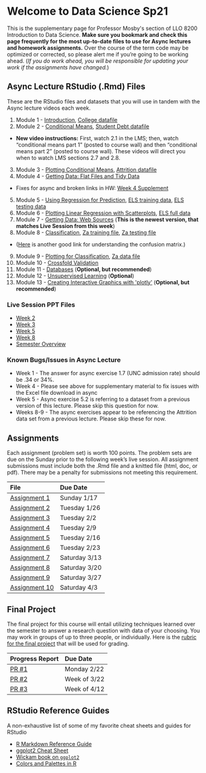 # Welcome to Data Science Sp21

This is the supplementary page for Professor Mosby's section of LLO 8200 Introduction to Data Science. **Make sure you bookmark and check this page frequently for the most up-to-date files to use for Async lectures and homework assignments.** Over the course of the term code may be optimized or corrected, so please alert me if you’re going to be working ahead. (_If you do work ahead, you will be responsible for updating your work if the assignments have changed._)

## Async Lecture RStudio (.Rmd) Files
These are the RStudio files and datasets that you will use in tandem with the Async lecture videos each week.
1. Module 1 - [Introduction](./scripts/01-intro.Rmd), [College datafile](./scripts/college.Rdata)
2. Module 2 - [Conditional Means](./scripts/02_conditional_means.Rmd), [Student Debt datafile](./scripts/sc_debt.Rdata)
  - **New video instructions:** First, watch 2.1 in the LMS; then, watch “conditional means part 1” (posted to course wall) and then “conditional means part 2” (posted to course wall). These videos will direct you when to watch LMS sections 2.7 and 2.8.
3. Module 3 - [Plotting Conditional Means](./scripts/03-plot_means.Rmd), [Attrition datafile](./scripts/attrition.Rdata)
4. Module 4 - [Getting Data: Flat Files and Tidy Data](./scripts/04-flat_data.Rmd)
  - Fixes for async and broken links in HW: [Week 4 Supplement](./scripts/04-supplement.Rmd)
5. Module 5 - [Using Regression for Prediction](./scripts/05-regression.Rmd), [ELS training data](./scripts/els_train.Rdata), [ELS testing data](./scripts/els_test.Rdata)
6. Module 6 - [Plotting Linear Regression with Scatterplots](./scripts/06-scatterplots.Rmd), [ELS full data](./scripts/els.Rdata)
7. Module 7 - [Getting Data: Web Sources](./scripts/07-webscraping-NEW.Rmd) (**This is the newest version, that matches Live Session from this week**)
8. Module 8 - [Classification](./scripts/08-classification.Rmd), [Za training file](./scripts/za_train.RData), [Za testing file](./scripts/za_test.RData)
  - ([Here](https://degreesofbelief.roryquinn.com/common-evaluation-measures-for-classification-models) is another good link for understanding the confusion matrix.)
9. Module 9 - [Plotting for Classification](./scripts/09-plots_classification-NEW.Rmd), [Za data file](./scripts/za.RData)
10. Module 10 - [Crossfold Validation](./scripts/10-cross_validation-NEW.Rmd)
11. Module 11 - [Databases](./scripts/11-databases.Rmd)  (**Optional, but recommended**)
12. Module 12 - [Unsupervised Learning](./scripts/12-unsupervised.Rmd)  (**Optional**)
13. Module 13 - [Creating Interactive Graphics with 'plotly'](./scripts/13-interactive_graphics.Rmd) (**Optional, but recommended**)

### Live Session PPT Files
- [Week 2](./powerpt/Week-2ppt.pptx)
- [Week 3](./powerpt/Week-3ppt.pptx)
- [Week 5](./powerpt/Week-5ppt.pptx)
- [Week 8](./powerpt/Week-8ppt.pptx)
- [Semester Overview](./powerpt/Full-Review.pptx)

### Known Bugs/Issues in Async Lecture
- Week 1 - The answer for async exercise 1.7 (UNC admission rate) should be .34 or 34%.
- Week 4 - Please see above for supplementary material to fix issues with the Excel file download in async
- Week 5 - Async exercise 5.2 is referring to a dataset from a previous version of this lecture. Please skip this question for now.
- Weeks 8-9 - The async exercises appear to be referencing the Attrition data set from a previous lecture. Please skip these for now.

## Assignments
Each assignment (problem set) is worth 100 points. The problem sets are due on the Sunday prior to the following week’s live session. All assignment submissions must include both the .Rmd file and a knitted file (html, doc, or pdf). There may be a penalty for submissions not meeting this requirement.

| File      | Due Date          |
|:-------------|:------------------|
| [Assignment 1](./assignments/01-assignment.Rmd) | Sunday 1/17 |
| [Assignment 2](./assignments/02-assignment.Rmd) | Tuesday 1/26 |
| [Assignment 3](./assignments/03-assignment.md) | Tuesday 2/2 |
| [Assignment 4](./assignments/04-assignment.md) | Tuesday 2/9 |
| [Assignment 5](./assignments/05-assignment.md) | Tuesday 2/16 |
| [Assignment 6](./assignments/06-assignment.md) | Tuesday 2/23 |
| [Assignment 7](./assignments/07-assignment.md) | Saturday 3/13 |
| [Assignment 8](./assignments/08-assignment.md) | Saturday 3/20 |
| [Assignment 9](./assignments/09-assignment.md) | Saturday 3/27 |
| [Assignment 10](./assignments/10-assignment.md) | Saturday 4/3 |

## Final Project
The final project for this course will entail utilizing techniques learned over the semester to answer a research question with data of your choosing. You may work in groups of up to three people, or individually. Here is the [rubric for the final project](./final_project/final_project_rubric.md) that will be used for grading.

| Progress Report      | Due Date      |
|:------------|:--------------|
|[PR #1](./final_project/01-progress_report.md) | Monday 2/22 |
|[PR #2](./final_project/02-progress_report.md) | Week of 3/22 |
|[PR #3](./final_project/03-progress_report.md) | Week of 4/12 |

## RStudio Reference Guides
A non-exhaustive list of some of my favorite cheat sheets and guides for RStudio
- [R Markdown Reference Guide](./assets/rmarkdown-reference.pdf)
- [ggplot2 Cheat Sheet](./assets/ggplot2-cheatsheet.pdf)
- [Wickam book on `ggplot2`](https://ggplot2-book.org/)
- [Colors and Palettes in R](./assets/colorPaletteCheatsheet.pdf)
